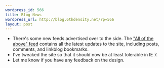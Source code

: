 ```yaml
--- 
wordpress_id: 566
title: Blog News
wordpress_url: http://blog.6thdensity.net/?p=566
layout: post
---
```

<ul>
	<li>There's some new feeds advertised over to the side.  The <a href="http://feeds.feedburner.com/SMC_Everything">"All of the above" feed</a> contains all the latest updates to the site, including posts, comments, and linkblog bookmarks.</li>
	<li>I've tweaked the site so that it should now be at least tolerable in IE 7.</li>
	<li>Let me know if you have any feedback on the design.</li>
</ul>
